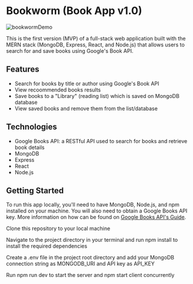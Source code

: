 # Bookworm (Book App v1.0)

![bookwormDemo](https://user-images.githubusercontent.com/93556334/220473537-84c7829c-0f4f-48cd-b520-483fe73cffd3.gif)


This is the first version (MVP) of a full-stack web application built with the MERN stack (MongoDB, Express, React, and Node.js) that allows users to search for and save books using Google's Book API.

## Features

 - Search for books by title or author using Google's Book API
- View recoommended books results
- Save books to a "Library" (reading list) which is saved on MongoDB database
- View saved books and remove them from the list/database


## Technologies

- Google Books API: a RESTful API used to search for books and retrieve book details
 - MongoDB
 - Express
 - React
 - Node.js

 ## Getting Started

To run this app locally, you'll need to have MongoDB, Node.js, and npm installed on your machine. You will also need to obtain a Google Books API key. More information on how can be found on [Google Books API's Guide](https://developers.google.com/books/docs/overview).

Clone this repository to your local machine

Navigate to the project directory in your terminal and run npm install to install the required dependencies

Create a .env file in the project root directory and add your MongoDB connection string as MONGODB_URI and API key as API_KEY

Run npm run dev to start the server and npm start client concurrently
